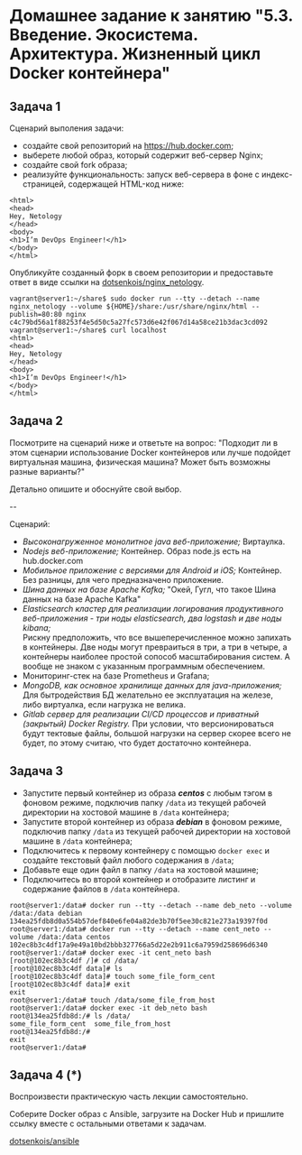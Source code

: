 
# Домашнее задание к занятию "5.3. Введение. Экосистема. Архитектура. Жизненный цикл Docker контейнера"

## Задача 1

Сценарий выполения задачи:

- создайте свой репозиторий на https://hub.docker.com;
- выберете любой образ, который содержит веб-сервер Nginx;
- создайте свой fork образа;
- реализуйте функциональность:
запуск веб-сервера в фоне с индекс-страницей, содержащей HTML-код ниже:
```
<html>
<head>
Hey, Netology
</head>
<body>
<h1>I’m DevOps Engineer!</h1>
</body>
</html>
```
Опубликуйте созданный форк в своем репозитории и предоставьте ответ в виде ссылки на [dotsenkois/nginx_netology](https://hub.docker.com/repository/docker/dotsenkois/nginx_netology).
```
vagrant@server1:~/share$ sudo docker run --tty --detach --name nginx_netology --volume ${HOME}/share:/usr/share/nginx/html --publish=80:80 nginx
c4c79bd56a1f88253f4e5d50c5a27fc573d6e42f067d14a58ce21b3dac3cd092
vagrant@server1:~/share$ curl localhost
<html>
<head>
Hey, Netology
</head>
<body>
<h1>I’m DevOps Engineer!</h1>
</body>
</html>
```

## Задача 2

Посмотрите на сценарий ниже и ответьте на вопрос:
"Подходит ли в этом сценарии использование Docker контейнеров или лучше подойдет виртуальная машина, физическая машина? Может быть возможны разные варианты?"

Детально опишите и обоснуйте свой выбор.

--

Сценарий:

- *Высоконагруженное монолитное java веб-приложение;* Виртаулка. 
- *Nodejs веб-приложение;* Контейнер. Образ node.js есть на hub.docker.com
- *Мобильное приложение c версиями для Android и iOS;* Контейнер. Без разницы, для чего предназначено приложение. 
- *Шина данных на базе Apache Kafka;* "Окей, Гугл, что такое Шина данных на базе Apache Kafka"
- *Elasticsearch кластер для реализации логирования продуктивного веб-приложения - три ноды elasticsearch, два logstash и две ноды kibana;* <br> Рискну предположить, что все вышеперечисленное можно запихать в контейнеры. Две ноды могут превраиться в три, а три в четыре, а контейнеры наиболее простой сопособ масштабирования систем. А вообще не знаком с указанным программным обеспечением.
- Мониторинг-стек на базе Prometheus и Grafana;
- *MongoDB, как основное хранилище данных для java-приложения;* Для бытродействия БД желательно ее  эксплуатация на железе, либо виртуалка, если нагрузка не велика.
- *Gitlab сервер для реализации CI/CD процессов и приватный (закрытый) Docker Registry.* При условии, что версионироваться будут тектовые файлы, большой нагрузки на сервер скорее всего не будет, по этому считаю, что будет достаточно контейнера.

## Задача 3

- Запустите первый контейнер из образа ***centos*** c любым тэгом в фоновом режиме, подключив папку ```/data``` из текущей рабочей директории на хостовой машине в ```/data``` контейнера;
- Запустите второй контейнер из образа ***debian*** в фоновом режиме, подключив папку ```/data``` из текущей рабочей директории на хостовой машине в ```/data``` контейнера;
- Подключитесь к первому контейнеру с помощью ```docker exec``` и создайте текстовый файл любого содержания в ```/data```;
- Добавьте еще один файл в папку ```/data``` на хостовой машине;
- Подключитесь во второй контейнер и отобразите листинг и содержание файлов в ```/data``` контейнера.

```
root@server1:/data# docker run --tty --detach --name deb_neto --volume /data:/data debian
134ea25fdb8d0a554b57def840e6fe04a82de3b70f5ee30c821e273a19397f0d
root@server1:/data# docker run --tty --detach --name cent_neto --volume /data:/data centos
102ec8b3c4df17a9e49a10bd2bbb327766a5d22e2b911c6a7959d258696d6340
root@server1:/data# docker exec -it cent_neto bash
[root@102ec8b3c4df /]# cd /data/
[root@102ec8b3c4df data]# ls
[root@102ec8b3c4df data]# touch some_file_form_cent
[root@102ec8b3c4df data]# exit
exit
root@server1:/data# touch /data/some_file_from_host
root@server1:/data# docker exec -it deb_neto bash
root@134ea25fdb8d:/# ls /data/
some_file_form_cent  some_file_from_host
root@134ea25fdb8d:/#
exit
root@server1:/data#
```

## Задача 4 (*)

Воспроизвести практическую часть лекции самостоятельно.

Соберите Docker образ с Ansible, загрузите на Docker Hub и пришлите ссылку вместе с остальными ответами к задачам.

[dotsenkois/ansible](https://hub.docker.com/repository/docker/dotsenkois/ansible)